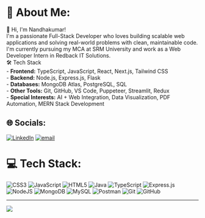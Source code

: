 # 💫 About Me:
👋 Hi, I'm Nandhakumar!<br>I'm a passionate Full-Stack Developer who loves building scalable web applications and solving real-world problems with clean, maintainable code. I'm currently pursuing my MCA at SRM University and work as a Web Developer Intern in Redback IT Solutions.<br>🛠️ Tech Stack<br>- **Frontend:** TypeScript, JavaScript, React, Next.js, Tailwind CSS<br>- **Backend:** Node.js, Express.js, Flask<br>- **Databases:** MongoDB Atlas, PostgreSQL, SQL<br>- **Other Tools:** Git, GitHub, VS Code, Puppeteer, Streamlit, Redux<br>- **Special Interests:** AI + Web Integration, Data Visualization, PDF Automation, MERN Stack Development<br>


## 🌐 Socials:
[![LinkedIn](https://img.shields.io/badge/LinkedIn-%230077B5.svg?logo=linkedin&logoColor=white)](https://linkedin.com/in/nandhakumar27) [![email](https://img.shields.io/badge/Email-D14836?logo=gmail&logoColor=white)](mailto:nandhakumar272002@gmail.com) 

# 💻 Tech Stack:
![CSS3](https://img.shields.io/badge/css3-%231572B6.svg?style=for-the-badge&logo=css3&logoColor=white) ![JavaScript](https://img.shields.io/badge/javascript-%23323330.svg?style=for-the-badge&logo=javascript&logoColor=%23F7DF1E) ![HTML5](https://img.shields.io/badge/html5-%23E34F26.svg?style=for-the-badge&logo=html5&logoColor=white) ![Java](https://img.shields.io/badge/java-%23ED8B00.svg?style=for-the-badge&logo=openjdk&logoColor=white) ![TypeScript](https://img.shields.io/badge/typescript-%23007ACC.svg?style=for-the-badge&logo=typescript&logoColor=white) ![Express.js](https://img.shields.io/badge/express.js-%23404d59.svg?style=for-the-badge&logo=express&logoColor=%2361DAFB) ![NodeJS](https://img.shields.io/badge/node.js-6DA55F?style=for-the-badge&logo=node.js&logoColor=white) ![MongoDB](https://img.shields.io/badge/MongoDB-%234ea94b.svg?style=for-the-badge&logo=mongodb&logoColor=white) ![MySQL](https://img.shields.io/badge/mysql-4479A1.svg?style=for-the-badge&logo=mysql&logoColor=white) ![Postman](https://img.shields.io/badge/Postman-FF6C37?style=for-the-badge&logo=postman&logoColor=white) ![Git](https://img.shields.io/badge/git-%23F05033.svg?style=for-the-badge&logo=git&logoColor=white) ![GitHub](https://img.shields.io/badge/github-%23121011.svg?style=for-the-badge&logo=github&logoColor=white)

---
[![](https://visitcount.itsvg.in/api?id=27nandha&icon=0&color=0)](https://visitcount.itsvg.in)

<!-- Proudly created with GPRM ( https://gprm.itsvg.in ) -->
